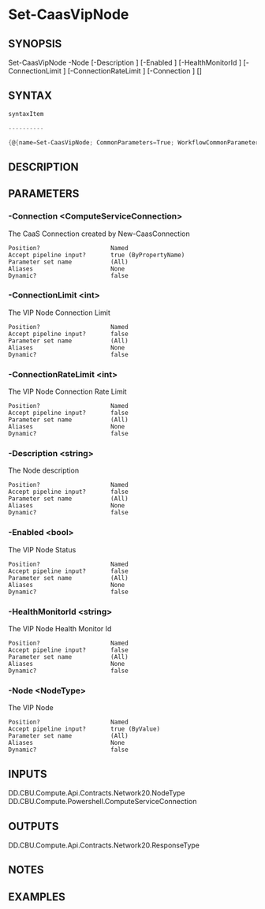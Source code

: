 ﻿Set-CaasVipNode
===================

## SYNOPSIS

Set-CaasVipNode -Node <NodeType> [-Description <string>] [-Enabled <bool>] [-HealthMonitorId <string>] [-ConnectionLimit <int>] [-ConnectionRateLimit <int>] [-Connection <ComputeServiceConnection>] [<CommonParameters>]


## SYNTAX
```powershell
syntaxItem                                                                                                 

----------                                                                                                 

{@{name=Set-CaasVipNode; CommonParameters=True; WorkflowCommonParameters=False; parameter=System.Object[]}}
```

## DESCRIPTION


## PARAMETERS
### -Connection &lt;ComputeServiceConnection&gt;
The CaaS Connection created by New-CaasConnection
```
Position?                    Named
Accept pipeline input?       true (ByPropertyName)
Parameter set name           (All)
Aliases                      None
Dynamic?                     false
```
 
### -ConnectionLimit &lt;int&gt;
The VIP Node Connection Limit
```
Position?                    Named
Accept pipeline input?       false
Parameter set name           (All)
Aliases                      None
Dynamic?                     false
```
 
### -ConnectionRateLimit &lt;int&gt;
The VIP Node Connection Rate Limit
```
Position?                    Named
Accept pipeline input?       false
Parameter set name           (All)
Aliases                      None
Dynamic?                     false
```
 
### -Description &lt;string&gt;
The Node description
```
Position?                    Named
Accept pipeline input?       false
Parameter set name           (All)
Aliases                      None
Dynamic?                     false
```
 
### -Enabled &lt;bool&gt;
The VIP Node Status
```
Position?                    Named
Accept pipeline input?       false
Parameter set name           (All)
Aliases                      None
Dynamic?                     false
```
 
### -HealthMonitorId &lt;string&gt;
The VIP Node Health Monitor Id
```
Position?                    Named
Accept pipeline input?       false
Parameter set name           (All)
Aliases                      None
Dynamic?                     false
```
 
### -Node &lt;NodeType&gt;
The VIP Node
```
Position?                    Named
Accept pipeline input?       true (ByValue)
Parameter set name           (All)
Aliases                      None
Dynamic?                     false
```

## INPUTS
DD.CBU.Compute.Api.Contracts.Network20.NodeType
DD.CBU.Compute.Powershell.ComputeServiceConnection


## OUTPUTS
DD.CBU.Compute.Api.Contracts.Network20.ResponseType


## NOTES


## EXAMPLES
